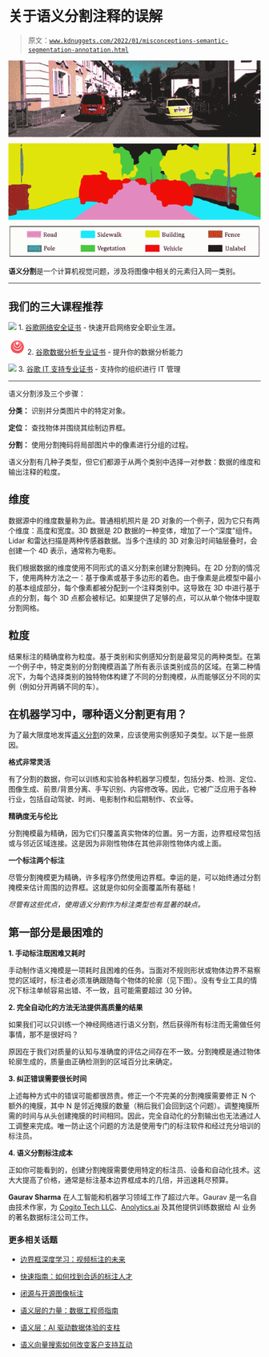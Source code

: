 # 关于语义分割注释的误解

> 原文：[`www.kdnuggets.com/2022/01/misconceptions-semantic-segmentation-annotation.html`](https://www.kdnuggets.com/2022/01/misconceptions-semantic-segmentation-annotation.html)

![关于语义分割注释的误解](img/191ab1b054b52ae28662451ffdbdb3cf.png)

**语义分割**是一个计算机视觉问题，涉及将图像中相关的元素归入同一类别。

* * *

## 我们的三大课程推荐

![](img/0244c01ba9267c002ef39d4907e0b8fb.png) 1\. [谷歌网络安全证书](https://www.kdnuggets.com/google-cybersecurity) - 快速开启网络安全职业生涯。

![](img/e225c49c3c91745821c8c0368bf04711.png) 2\. [谷歌数据分析专业证书](https://www.kdnuggets.com/google-data-analytics) - 提升你的数据分析能力

![](img/0244c01ba9267c002ef39d4907e0b8fb.png) 3\. [谷歌 IT 支持专业证书](https://www.kdnuggets.com/google-itsupport) - 支持你的组织进行 IT 管理

* * *

语义分割涉及三个步骤：

**分类：** 识别并分类图片中的特定对象。

**定位：** 查找物体并围绕其绘制边界框。

**分割：** 使用分割掩码将局部图片中的像素进行分组的过程。

语义分割有几种子类型，但它们都源于从两个类别中选择一对参数：数据的维度和输出注释的粒度。

## ****维度****

数据源中的维度数量称为此。普通相机照片是 2D 对象的一个例子，因为它只有两个维度：高度和宽度。3D 数据是 2D 数据的一种变体，增加了一个“深度”组件。Lidar 和雷达扫描是两种传感器数据。当多个连续的 3D 对象沿时间轴层叠时，会创建一个 4D 表示，通常称为电影。

我们根据数据的维度使用不同形式的语义分割来创建分割掩码。在 2D 分割的情况下，使用两种方法之一：基于像素或基于多边形的着色。由于像素是此模型中最小的基本组成部分，每个像素都被分配到一个注释类别中。这导致在 3D 中进行基于点的分割，每个 3D 点都会被标记。如果提供了足够的点，可以从单个物体中提取分割网格。

## **粒度**

结果标注的精确度称为粒度。基于类别和实例感知分割是最常见的两种类型。在第一个例子中，特定类别的分割掩模涵盖了所有表示该类别成员的区域。在第二种情况下，为每个选择类别的独特物体构建了不同的分割掩模，从而能够区分不同的实例（例如分开两辆不同的车）。

## 在机器学习中，哪种语义分割更有用？

为了最大限度地发挥[语义分割](https://www.cogitotech.com/blog/what-is-semantic-image-segmentation-types)的效果，应该使用实例感知子类型。以下是一些原因。

**格式非常灵活**

有了分割的数据，你可以训练和实验各种机器学习模型，包括分类、检测、定位、图像生成、前景/背景分离、手写识别、内容修改等。因此，它被广泛应用于各种行业，包括自动驾驶、时尚、电影制作和后期制作、农业等。

**精确度无与伦比**

分割掩模最为精确，因为它们只覆盖真实物体的位置。另一方面，边界框经常包括或与邻近区域连接。这是因为非刚性物体在其他非刚性物体内或上面。

**一个标注两个标注**

尽管分割掩模更为精确，许多程序仍然使用边界框。幸运的是，可以始终通过分割掩模来估计周围的边界框。这就是你如何全面覆盖所有基础！

*尽管有这些优点，使用语义分割作为标注类型也有显著的缺点。*

## 第一部分是最困难的

**1\. 手动标注既困难又耗时**

手动制作语义掩模是一项耗时且困难的任务。当面对不规则形状或物体边界不易察觉的区域时，标注者必须准确跟随每个物体的轮廓（见下图）。没有专业工具的情况下标注单帧容易出错、不一致，且可能需要超过 30 分钟。

**2\. 完全自动化的方法无法提供高质量的结果**

如果我们可以只训练一个神经网络进行语义分割，然后获得所有标注而无需做任何事情，那不是很好吗？

原因在于我们对质量的认知与准确度的评估之间存在不一致。分割掩模是通过物体轮廓生成的，质量由正确检测到的区域百分比来确定。

**3\. 纠正错误需要很长时间**

上述每种方式中的错误可能都很昂贵。修正一个不完美的分割掩膜需要修正 N 个额外的掩膜，其中 N 是邻近掩膜的数量（稍后我们会回到这个问题）。调整掩膜所需的时间与从头创建掩膜的时间相同。因此，完全自动化的分割输出也无法通过人工调整来完成。唯一防止这个问题的方法是使用专门的标注软件和经过充分培训的标注员。

**4\. 语义分割标注成本**

正如你可能看到的，创建分割掩膜需要使用特定的标注员、设备和自动化技术。这大大提高了价格，通常是标注基本边界框成本的几倍，并迅速耗尽预算。

**Gaurav Sharma** 在人工智能和机器学习领域工作了超过六年。Gaurav 是一名自由技术作家，为 [Cogito Tech LLC](https://www.cogitotech.com/)、[Anolytics.ai](https://www.anolytics.ai/) 及其他提供训练数据给 AI 业务的著名数据标注公司工作。

### 更多相关话题

+   [边界框深度学习：视频标注的未来](https://www.kdnuggets.com/2022/07/bounding-box-deep-learning-future-video-annotation.html)

+   [快速指南：如何找到合适的标注人才](https://www.kdnuggets.com/2022/04/quick-guide-find-right-minds-annotation.html)

+   [闭源与开源图像标注](https://www.kdnuggets.com/closed-source-vs-open-source-image-annotation)

+   [语义层的力量：数据工程师指南](https://www.kdnuggets.com/2023/10/cube-power-of-a-semantic-layer-a-data-engineers-guide)

+   [语义层：AI 驱动数据体验的支柱](https://www.kdnuggets.com/2023/10/cube-semantic-layer-backbone-aipowered-data-experiences)

+   [语义向量搜索如何改变客户支持互动](https://www.kdnuggets.com/how-semantic-vector-search-transforms-customer-support-interactions)
